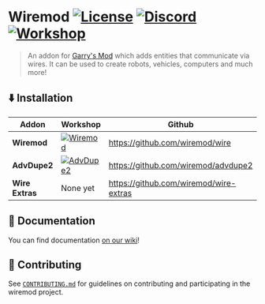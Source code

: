 # Wiremod [![License](https://img.shields.io/github/license/wiremod/wire?color=red)](LICENSE) [![Discord](https://img.shields.io/discord/231131817640460288?label=Discord&logo=discord&logoColor=ffffff&labelColor=7289DA&color=2c2f33)](https://discord.gg/H8UKY3Y) [![Workshop](https://img.shields.io/steam/subscriptions/160250458?logo=steam)](https://steamcommunity.com/sharedfiles/filedetails/?id=160250458)


> An addon for [Garry's Mod](https://garrysmod.com) which adds entities that communicate via wires. It can be used to create robots, vehicles, computers and much more!


## ⬇️ Installation

| Addon | Workshop | Github |
|  ---  |   ---    |   ---  |
|**Wiremod**| [![Wiremod](https://img.shields.io/steam/subscriptions/160250458?logo=steam)](https://steamcommunity.com/sharedfiles/filedetails/?id=160250458) | https://github.com/wiremod/wire |
|**AdvDupe2**| [![AdvDupe2](https://img.shields.io/steam/subscriptions/160250458?logo=steam)](https://steamcommunity.com/sharedfiles/filedetails/?id=773402917)| https://github.com/wiremod/advdupe2 |
|**Wire Extras**| None yet | https://github.com/wiremod/wire-extras |


## 📖 Documentation

You can find documentation [on our wiki](https://github.com/wiremod/wire/wiki)!


## 🤝 Contributing

See [`CONTRIBUTING.md`](CONTRIBUTING.md) for guidelines on contributing and participating in the wiremod project.
